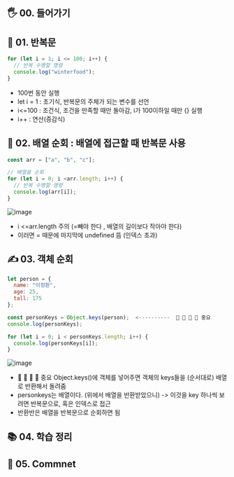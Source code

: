 
## 🖐 00. 들어가기

## 📌 01. 반복문
```js
for (let i = 1; i <= 100; i++) {
  // 반복 수행할 명령
  console.log("winterfood");
}
```
- 100번 동안 실행
- let i = 1 : 초기식, 반복문의 주체가 되는 변수를 선언
- i<=100 : 조건식, 조건을 만족할 때만 돌아감, i가 100이하일 때만 {} 실행
- i++ : 연산(증감식) 

## 🍳 02. 배열 순회 : 배열에 접근할 때 반복문 사용
```js
const arr = ["a", "b", "c"];

// 배열을 순회
for (let i = 0; i <arr.length; i++) {
  // 반복 수행할 명령
  console.log(arr[i]);
}

```
![image](https://user-images.githubusercontent.com/86208370/178064632-c0235797-fcac-4dd5-8683-892cfc35d211.png)
-  i <=arr.length 주의 (=빼야 한다 , 배열의 길이보다 작아야 한다)
- 이러면 = 때문에 마지막에 undefined 뜸 (인덱스 초과)

## ✍ 03. 객체 순회 
```js
let person = {
  name: "이정환",
  age: 25,
  tall: 175
};

const personKeys = Object.keys(person);  <----------  🎈 🎈 🎈 🎈 중요
console.log(personKeys);

for (let i = 0; i < personKeys.length; i++) {
  console.log(personKeys[i]);
}
```
![image](https://user-images.githubusercontent.com/86208370/178065510-7ef60941-aa1f-4fe7-bd24-a4c7d349d301.png)

- 🎈 🎈 🎈 🎈 중요 Object.keys()에 객체를 넣어주면 객체의 keys들을 (순서대로) 배열로 반환해서 돌려줌
- personkeys는 배열이다. (위에서 배열을 반환받았으니) -> 이것을 key 하나씩 보려면 반복문으로, 혹은 인덱스로 접근
- 반환반은 배열을 반복문으로 순회하면 됨

## 📚 04. 학습 정리

## 🤔 05. Commnet 
